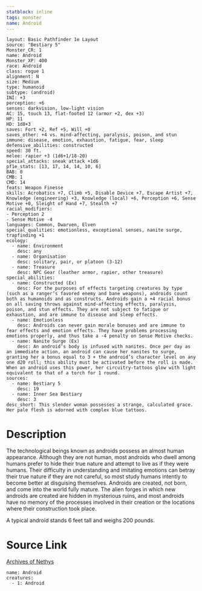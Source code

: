```yaml
---
statblock: inline
tags: monster
name: Android
---
```

```statblock
layout: Basic Pathfinder 1e Layout
source: "Bestiary 5"
Monster_CR: 1
name: Android
Monster_XP: 400
race: Android
class: rogue 1
alignment: N
size: Medium
type: humanoid
subtype: (android)
INI: +3
perception: +6
senses: darkvision, low-light vision
AC: 15, touch 13, flat-footed 12 (armor +2, dex +3)
HP: 11
HD: 1d8+3
saves: Fort +2, Ref +5, Will +0
saves_other: +4 vs. mind-affecting, paralysis, poison, and stun
immune: disease, emotion, exhaustion, fatigue, fear, sleep
defensive_abilities: constructed
speed: 30 ft.
melee: rapier +3 (1d6+1/18-20)
special_attacks: sneak attack +1d6
pf1e_stats: [13, 17, 14, 14, 10, 6]
BAB: 0
CMB: 1
CMD: 14
feats: Weapon Finesse
skills: Acrobatics +7, Climb +5, Disable Device +7, Escape Artist +7, Knowledge (engineering) +3, Knowledge (local) +6, Perception +6, Sense Motive +0, Sleight of Hand +7, Stealth +7
racial_modifiers:
- Perception 2
- Sense Motive -4
languages: Common, Dwarven, Elven
special_qualities: emotionless, exceptional senses, nanite surge, trapfinding +1
ecology:
  - name: Environment
    desc: any
  - name: Organisation
    desc: solitary, pair, or platoon (3-12)
  - name: Treasure
    desc: NPC Gear (leather armor, rapier, other treasure)
special_abilities:
  - name: Constructed (Ex)
    desc: For the purposes of effects targeting creatures by type (such as a ranger’s favored enemy and bane weapons), androids count both as humanoids and as constructs. Androids gain a +4 racial bonus on all saving throws against mind-affecting effects, paralysis, poison, and stun effects. They are not subject to fatigue or exhaustion, and are immune to disease and sleep effects.
  - name: Emotionless
    desc: Androids can never gain morale bonuses and are immune to fear effects and emotion effects. They have problems processing emotions properly, and thus take a -4 penalty on Sense Motive checks.
  - name: Nanite Surge (Ex)
    desc: An android’s body is infused with nanites. Once per day as an immediate action, an android can cause her nanites to surge, granting her a bonus equal to 3 + the android’s character level on any one d20 roll; this ability must be activated before the roll is made. When an android uses this power, her circuitry-tattoos glow with light equivalent to that of a torch for 1 round.
sources:
  - name: Bestiary 5
    desc: 19
  - name: Inner Sea Bestiary
    desc: 3
desc_short: This slender woman possesses a strange, calculated grace. Her pale flesh is adorned with complex blue tattoos.
```
# Description
The technological beings known as androids possess an almost human appearance. Although they are not human, most androids who dwell among humans prefer to hide their true nature and attempt to live as if they were humans. Their difficulty in understanding and imitating emotions can betray their true nature if they are not careful, so most study humans intently to become better at disguising themselves. Androids are created, not born, and come into the world fully mature. The alien forges in which new androids are created are hidden in mysterious ruins, and most androids have no memory of the processes involved in their creation or the locations where their construction took place.

A typical android stands 6 feet tall and weighs 200 pounds.
# Source Link
[Archives of Nethys](https://aonprd.com/MonsterDisplay.aspx?ItemName=Android)
```encounter-table
name: Android
creatures:
  - 1: Android
```
